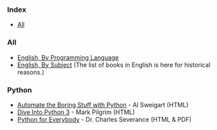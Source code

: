 ### Index

* [All](#all)


### All

* [English, By Programming Language](free-programming-books-langs.md)
* [English, By Subject](free-programming-books-subjects.md)
(The list of books in English is here for historical reasons.)


### Python

* [Automate the Boring Stuff with Python](https://automatetheboringstuff.com) - Al Sweigart (HTML)
* [Dive Into Python 3](https://diveintopython3.problemsolving.io) - Mark Pilgrim (HTML)
* [Python for Everybody](https://www.py4e.com) - Dr. Charles Severance (HTML & PDF)
